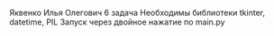 Яквенко Илья Олегович
6 задача
Необходимы библиотеки tkinter, datetime, PIL
Запуск через двойное нажатие по main.py
